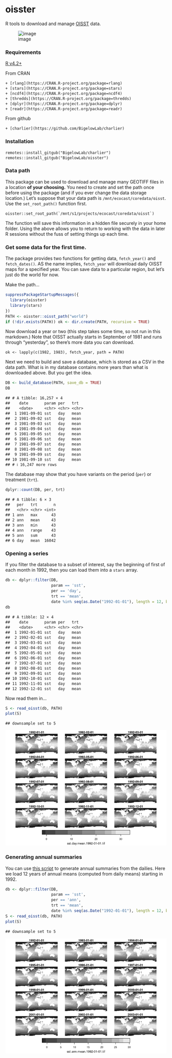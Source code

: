 oisster
================

R tools to download and manage
[OISST](https://psl.noaa.gov/data/gridded/data.noaa.oisst.v2.highres.html)
data.

<figure>
<img
src="https://psl.noaa.gov/data/gridded/images/small/noaahighres.png"
alt="image" />
<figcaption aria-hidden="true">image</figcaption>
</figure>

### Requirements

[R v4.2+](https://www.r-project.org/)

From CRAN

    + [rlang](https://CRAN.R-project.org/package=rlang)
    + [stars](https://CRAN.R-project.org/package=stars)
    + [ncdf4](https://CRAN.R-project.org/package=ncdf4)
    + [thredds](https://CRAN.R-project.org/package=thredds)
    + [dplyr](https://CRAN.R-project.org/package=dplyr)
    + [readr](https://CRAN.R-project.org/package=readr)

From github

    + [charlier](https://github.com/BigelowLab/charlier)

### Installation

    remotes::install_gitgub("BigelowLab/charlier")
    remotes::install_gitgub("BigelowLab/oisster")

### Data path

This package can be used to download and manage many GEOTIFF files in a
location **of your choosing.** You need to create and set the path once
before using the package (and if you ever change the data storage
location.) Let’s suppose that your data path is
`/mnt/ecocast/coredata/oisst`. Use the `set_root_path()` function first.

    oisster::set_root_path(`/mnt/s1/projects/ecocast/coredata/oisst`)

The function will save this information in a hidden file securely in
your home folder. Using the above allows you to return to working with
the data in later R sessions without the fuss of setting things up each
time.

### Get some data for the first time.

The package provides two functions for getting data, `fetch_year()` and
`fetch_dates()`. AS the name implies, `fetch_year` will download daily
OISST maps for a specified year. You can save data to a particular
region, but let’s just do the world for now.

Make the path…

``` r
suppressPackageStartupMessages({
  library(oisster)
  library(stars)
})
PATH <- oisster::oisst_path("world")
if (!dir.exists(PATH)) ok <- dir.create(PATH, recursive = TRUE)
```

Now download a year or two (this step takes some time, so not run in
this markdown.) Note that OISST actually starts in September of 1981 and
runs through “yesterday”, so there’s more data you can download.

    ok <- lapply(c(1982, 1983), fetch_year, path = PATH)

Next we need to build and save a database, which is stored as a CSV in
the data path. What is in my database contains more years than what is
downloaded above. But you get the idea.

``` r
DB <- build_database(PATH, save_db = TRUE)
DB
```

    ## # A tibble: 16,257 × 4
    ##    date       param per   trt  
    ##    <date>     <chr> <chr> <chr>
    ##  1 1981-09-01 sst   day   mean 
    ##  2 1981-09-02 sst   day   mean 
    ##  3 1981-09-03 sst   day   mean 
    ##  4 1981-09-04 sst   day   mean 
    ##  5 1981-09-05 sst   day   mean 
    ##  6 1981-09-06 sst   day   mean 
    ##  7 1981-09-07 sst   day   mean 
    ##  8 1981-09-08 sst   day   mean 
    ##  9 1981-09-09 sst   day   mean 
    ## 10 1981-09-10 sst   day   mean 
    ## # ℹ 16,247 more rows

The database may show that you have variants on the period (`per`) or
treatment (`trt`).

``` r
dplyr::count(DB, per, trt)
```

    ## # A tibble: 6 × 3
    ##   per   trt       n
    ##   <chr> <chr> <int>
    ## 1 ann   max      43
    ## 2 ann   mean     43
    ## 3 ann   min      43
    ## 4 ann   range    43
    ## 5 ann   sum      43
    ## 6 day   mean  16042

### Opening a series

If you filter the database to a subset of interest, say the beginning of
first of each month in 1992, then you can load them into a `stars`
array.

``` r
db <- dplyr::filter(DB,
                    param == 'sst',
                    per == 'day',
                    trt == 'mean',
                    date %in% seq(as.Date("1992-01-01"), length = 12, by = "month"))
db
```

    ## # A tibble: 12 × 4
    ##    date       param per   trt  
    ##    <date>     <chr> <chr> <chr>
    ##  1 1992-01-01 sst   day   mean 
    ##  2 1992-02-01 sst   day   mean 
    ##  3 1992-03-01 sst   day   mean 
    ##  4 1992-04-01 sst   day   mean 
    ##  5 1992-05-01 sst   day   mean 
    ##  6 1992-06-01 sst   day   mean 
    ##  7 1992-07-01 sst   day   mean 
    ##  8 1992-08-01 sst   day   mean 
    ##  9 1992-09-01 sst   day   mean 
    ## 10 1992-10-01 sst   day   mean 
    ## 11 1992-11-01 sst   day   mean 
    ## 12 1992-12-01 sst   day   mean

Now read them in…

``` r
S <- read_oisst(db, PATH)
plot(S)
```

    ## downsample set to 5

![](README_files/figure-gfm/unnamed-chunk-5-1.png)<!-- -->

### Generating annual summaries

You can use [this script](inst/scripts/annual_summaries.R) to generate
annual summaries from the dailies. Here we load 12 years of annual means
(computed from daily means) starting in 1992.

``` r
db <- dplyr::filter(DB,
                    param == 'sst',
                    per == 'ann',
                    trt == 'mean',
                    date %in% seq(as.Date("1992-01-01"), length = 12, by = "year"))
S <- read_oisst(db, PATH)
plot(S)
```

    ## downsample set to 5

![](README_files/figure-gfm/unnamed-chunk-6-1.png)<!-- -->
